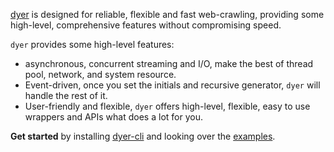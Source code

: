 [dyer] is designed for reliable, flexible and fast web-crawling, providing some high-level, comprehensive  features without compromising speed.

`dyer` provides some high-level features:  

* asynchronous, concurrent streaming and I/O, make the best of thread pool, network, and system
resource.
* Event-driven, once you set the initials and recursive generator, `dyer` will handle
the rest of it.
* User-friendly and flexible, `dyer` offers high-level, flexible, easy to use wrappers and APIs what does a lot for you.    

**Get started** by installing [dyer-cli] and looking over the [examples].

[dyer]: https://docs.rs/dyer
[examples]: https://github.com/HomelyGuy/dyer/tree/master/examples/
[dyer-cli]: https://github.com/HomelyGuy/dyer-cli

